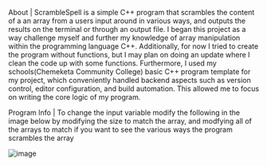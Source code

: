 About | ScrambleSpell is a simple C++ program that scrambles the content of a an array from a users input around in various ways, and outputs the results on the terminal or through an output file. I began this project as a way challenge myself and further my knowledge of array manipulation within the programming language C++. Additionally, for now I tried to create the program without functions, but I may plan on doing an update where I clean the code up with some functions. Furthermore, I used my schools(Chemeketa Community College) basic C++ program template for my project, which conveniently handled backend aspects such as version control, editor configuration, and build automation. This allowed me to focus on writing the core logic of my program.

Program Info | To change the input variable modify the following in the image below by modifying the size to match the array, and modfying all of the arrays to match if you want to see the various ways the program scrambles the array

![image](https://github.com/user-attachments/assets/89a4b0a5-bdb0-40ad-9e77-1e14e110ac4b)



